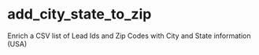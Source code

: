 # add_city_state_to_zip
Enrich a CSV list of Lead Ids and Zip Codes with City and State information (USA)
